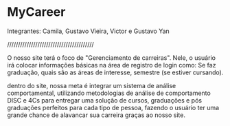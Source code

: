 # MyCareer
Integrantes: Camila, Gustavo Vieira, Victor e Gustavo Yan

////////////////////////////////////////

O nosso site terá o foco de "Gerenciamento de carreiras". Nele, o usuário irá colocar informações básicas na área de registro de login como: Se faz graduação, quais são as áreas de interesse, semestre (se estiver cursando).

dentro do site, nossa meta é integrar um sistema de análise comportamental, utilizando metodologias de análise de comportamento DISC e 4Cs para entregar uma solução de cursos, graduações e pós graduações perfeitos para cada tipo de pessoa, fazendo o usuário ter uma grande chance de alavancar sua carreira graças ao nosso site.
